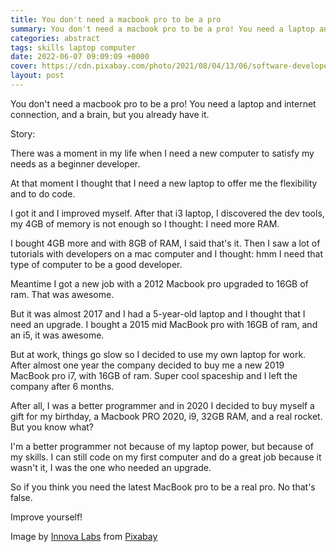 ```yaml
---
title: You don't need a macbook pro to be a pro
summary: You don't need a macbook pro to be a pro! You need a laptop and internet connection, and a brain, but you already have it
categories: abstract
tags: skills laptop computer
date: 2022-06-07 09:09:09 +0000
cover: https://cdn.pixabay.com/photo/2021/08/04/13/06/software-developer-6521720_1280.jpg
layout: post
---
```


You don't need a macbook pro to be a pro! You need a laptop and internet connection, and a brain, but you already have it.

Story:

There was a moment in my life when I need a new computer to satisfy my needs as a beginner developer.

At that moment I thought that I need a new laptop to offer me the flexibility and to do code.

I got it and I improved myself. 
After that i3 laptop, I discovered the dev tools, my 4GB of memory is not enough so I thought: I need more RAM.

I bought 4GB more and with 8GB of RAM, I said that's it. 
Then I saw a lot of tutorials with developers on a mac computer and I thought: hmm I need that type of computer to be a good developer.

Meantime I got a new job with a 2012 Macbook pro upgraded to 16GB of ram. That was awesome. 

But it was almost 2017 and I had a 5-year-old laptop and I thought that I need an upgrade. I bought a 2015 mid MacBook pro with 16GB of ram, and an i5, it was awesome. 

But at work, things go slow so I decided to use my own laptop for work. After almost one year the company decided to buy me a new 2019 MacBook pro i7, with 16GB of ram. Super cool spaceship and I left the company after 6 months. 

After all, I was a better programmer and in 2020 I decided to buy myself a gift for my birthday, a Macbook PRO 2020, i9, 32GB RAM, and a real rocket. 
But you know what?

I'm a better programmer not because of my laptop power, but because of my skills. I can still code on my first computer and do a great job because it wasn't it, I was the one who needed an upgrade. 

So if you think you need the latest MacBook pro to be a real pro. No that's false.

Improve yourself! 

Image by <a href="https://pixabay.com/users/innovalabs-22783312/">Innova Labs</a> from <a href="https://pixabay.com/">Pixabay</a>
